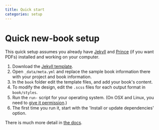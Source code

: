 ```yaml
---
title: Quick start
categories: setup
---
```


# Quick new-book setup

This quick setup assumes you already have [Jekyll](http://jekyllrb.com/) and [Prince](http://www.princexml.com/) (if you want PDFs) installed and working on your computer.

1. Download the [Jekyll template](https://github.com/electricbookworks/electric-book).
2. Open `_data/meta.yml` and replace the sample book information there with your project and book information.
3. In the `book` folder edit the template files, and add your book's content.
4. To modify the design, edit the `.scss` files for each output format in `book/styles`.
5. Run the `run-` script for your operating system. (On OSX and Linux, you need to [give it permission](http://stackoverflow.com/a/5126052/1781075).)
6. The first time you run it, start with the 'Install or update dependencies' option.

There is much more detail in [the docs](http://electricbook.works/docs).
